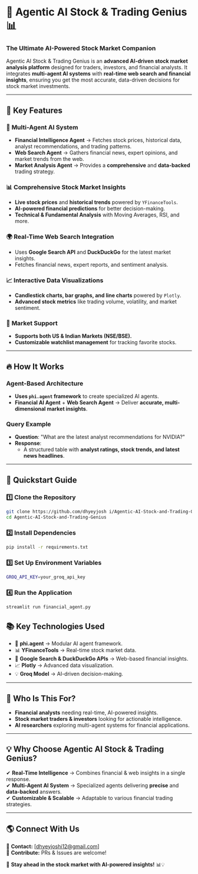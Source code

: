 # 🚀 **Agentic AI Stock & Trading Genius** 📊  

### **The Ultimate AI-Powered Stock Market Companion**

Agentic AI Stock & Trading Genius is an **advanced AI-driven stock market analysis platform** designed for traders, investors, and financial analysts. It integrates **multi-agent AI systems** with **real-time web search and financial insights**, ensuring you get the most accurate, data-driven decisions for stock market investments.

---

## 🌟 **Key Features**

### 🤖 **Multi-Agent AI System**
- **Financial Intelligence Agent** → Fetches stock prices, historical data, analyst recommendations, and trading patterns.
- **Web Search Agent** → Gathers financial news, expert opinions, and market trends from the web.
- **Market Analysis Agent** → Provides a **comprehensive** and **data-backed** trading strategy.

### 📊 **Comprehensive Stock Market Insights**
- **Live stock prices** and **historical trends** powered by `YFinanceTools`.
- **AI-powered financial predictions** for better decision-making.
- **Technical & Fundamental Analysis** with Moving Averages, RSI, and more.

### 🌍 **Real-Time Web Search Integration**
- Uses **Google Search API** and **DuckDuckGo** for the latest market insights.
- Fetches financial news, expert reports, and sentiment analysis.

### 📈 **Interactive Data Visualizations**
- **Candlestick charts, bar graphs, and line charts** powered by `Plotly`.
- **Advanced stock metrics** like trading volume, volatility, and market sentiment.

### 📌 **Market Support**
- **Supports both US & Indian Markets (NSE/BSE).**
- **Customizable watchlist management** for tracking favorite stocks.

---

## 🔥 **How It Works**
### **Agent-Based Architecture**
- **Uses `phi.agent` framework** to create specialized AI agents.
- **Financial AI Agent** + **Web Search Agent** → Deliver **accurate, multi-dimensional market insights**.

### **Query Example**
- **Question**: "What are the latest analyst recommendations for NVIDIA?"
- **Response**:
  - A structured table with **analyst ratings, stock trends, and latest news headlines**.

---

## 🚀 **Quickstart Guide**

### **1️⃣ Clone the Repository**
```sh
git clone https://github.com/dhyeyjosh i/Agentic-AI-Stock-and-Trading-Genius.git
cd Agentic-AI-Stock-and-Trading-Genius
```
### **2️⃣ Install Dependencies**
```sh
pip install -r requirements.txt
```
### **3️⃣ Set Up Environment Variables**
```sh
GROQ_API_KEY=your_groq_api_key
```
### **4️⃣ Run the Application**
```sh
streamlit run financial_agent.py
```

## 📚 **Key Technologies Used**
- 🧠 **phi.agent** → Modular AI agent framework.
- 📊 **YFinanceTools** → Real-time stock market data.
- 🔎 **Google Search & DuckDuckGo APIs** → Web-based financial insights.
- 📈 **Plotly** → Advanced data visualization.
- 💡 **Groq Model** → AI-driven decision-making.

---

## 🎯 **Who Is This For?**
- **Financial analysts** needing real-time, AI-powered insights.
- **Stock market traders & investors** looking for actionable intelligence.
- **AI researchers** exploring multi-agent systems for financial applications.

---

## 💡 **Why Choose Agentic AI Stock & Trading Genius?**
✔ **Real-Time Intelligence** → Combines financial & web insights in a single response.  
✔ **Multi-Agent AI System** → Specialized agents delivering **precise** and **data-backed** answers.  
✔ **Customizable & Scalable** → Adaptable to various financial trading strategies.  

---

## 🌎 **Connect With Us**
📧 **Contact:** [dhyeyjoshi12@gmail.com]  
📢 **Contribute:** PRs & Issues are welcome!  

🚀 **Stay ahead in the stock market with AI-powered insights!** 📊💡

